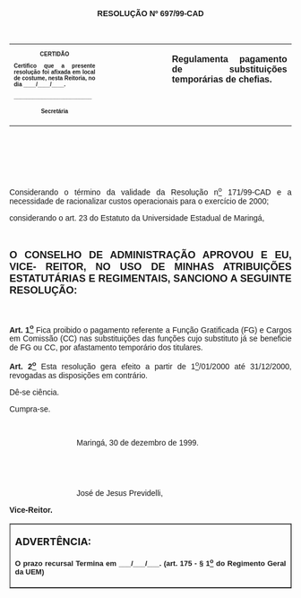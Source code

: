 <BODY>

<B><FONT FACE="Arial"><P ALIGN="CENTER"></P>
<P ALIGN="CENTER">RESOLU&Ccedil;&Atilde;O  Nº  697/99-CAD</P>
</B>
<P>&nbsp;</P></FONT>
<TABLE CELLSPACING=0 BORDER=0 CELLPADDING=7 WIDTH=621>
<TR><TD WIDTH="32%" VALIGN="TOP">
<B><FONT FACE="Arial" SIZE=1><P ALIGN="CENTER">CERTID&Atilde;O</P>
<P ALIGN="JUSTIFY">   Certifico que a presente resolu&ccedil;&atilde;o foi afixada em local de costume, nesta Reitoria, no dia ____/____/____.</P>
<P ALIGN="JUSTIFY"></P>
<P ALIGN="JUSTIFY">_________________________</P>
<P ALIGN="CENTER">Secret&aacute;ria</B></FONT></TD>
<TD WIDTH="24%" VALIGN="TOP">&nbsp;</TD>
<TD WIDTH="44%" VALIGN="TOP">
<B><FONT FACE="Arial"><P ALIGN="JUSTIFY">Regulamenta pagamento de substitui&ccedil;&otilde;es tempor&aacute;rias de chefias.</P>
<P ALIGN="JUSTIFY"></B></FONT></TD>
</TR>
</TABLE>

<FONT FACE="Arial"><P>&nbsp;</P>
<P ALIGN="JUSTIFY">&nbsp;</P>
<P ALIGN="JUSTIFY">&nbsp;</P>
<P ALIGN="JUSTIFY">&#9;Considerando o t&eacute;rmino da validade da Resolu&ccedil;&atilde;o n<U><SUP>o</U></SUP> 171/99-CAD e a necessidade de racionalizar custos operacionais para o exerc&iacute;cio de 2000;</P>
<P ALIGN="JUSTIFY">&#9;considerando o art. 23 do Estatuto da Universidade Estadual de Maring&aacute;,</P>
<P ALIGN="JUSTIFY"></P>
<P ALIGN="JUSTIFY">&nbsp;</P>
</FONT><B><FONT FACE="Arial" SIZE=4><P ALIGN="JUSTIFY">O CONSELHO DE ADMINISTRA&Ccedil;&Atilde;O APROVOU E EU, VICE- REITOR, NO USO DE MINHAS ATRIBUI&Ccedil;&Otilde;ES ESTATUT&Aacute;RIAS E REGIMENTAIS, SANCIONO A SEGUINTE RESOLU&Ccedil;&Atilde;O:</P>
</B></FONT><FONT FACE="Arial"><P ALIGN="JUSTIFY"></P>
<P ALIGN="JUSTIFY">&nbsp;</P>
<P ALIGN="JUSTIFY">&#9;<B>Art. 1<U><SUP>o</B></U></SUP> Fica proibido o pagamento referente a Fun&ccedil;&atilde;o Gratificada (FG) e Cargos em Comiss&atilde;o (CC) nas substitui&ccedil;&otilde;es das fun&ccedil;&otilde;es cujo substituto j&aacute; se beneficie de FG ou CC, por afastamento tempor&aacute;rio dos titulares.</P>
<P ALIGN="JUSTIFY">&#9;<B>Art. 2<U><SUP>o</B></U></SUP> Esta resolu&ccedil;&atilde;o gera efeito a partir de 1<U><SUP>o</U></SUP>/01/2000 at&eacute; 31/12/2000, revogadas as disposi&ccedil;&otilde;es em contr&aacute;rio.</P>
<P ALIGN="JUSTIFY">D&ecirc;-se ci&ecirc;ncia.</P>
<P ALIGN="JUSTIFY">Cumpra-se.</P>
<P ALIGN="JUSTIFY"></P>
<P ALIGN="JUSTIFY">&nbsp;</P><DIR>
<DIR>
<DIR>

<P ALIGN="JUSTIFY">&#9;&#9;&#9;Maring&aacute;, 30 de dezembro  de 1999.</P>
<P ALIGN="JUSTIFY"></P>
<P ALIGN="JUSTIFY">&nbsp;</P>
<P ALIGN="JUSTIFY">&nbsp;</P>
<P ALIGN="JUSTIFY">                               Jos&eacute; de Jesus Previdelli,</P></DIR>
</DIR>
</DIR>

<P ALIGN="JUSTIFY">&#9;&#9;&#9;&#9;&#9;<B>Vice-Reitor.</P>
<P ALIGN="JUSTIFY"></P></B></FONT>
<TABLE BORDER CELLSPACING=1 CELLPADDING=4 WIDTH=212>
<TR><TD VALIGN="TOP">
<B><FONT SIZE=4><P> ADVERT&Ecirc;NCIA:</P>
</FONT><FONT FACE="Arial" SIZE=2><P ALIGN="JUSTIFY">O prazo recursal Termina em ___/___/___. (art. 175 - § 1<U><SUP>o</U></SUP> do Regimento Geral da UEM)</B></FONT></TD>
</TR>
</TABLE>

<FONT SIZE=2><P ALIGN="JUSTIFY"></P>
</FONT><FONT FACE="Arial"><P ALIGN="JUSTIFY">&nbsp;</P></FONT></BODY>

